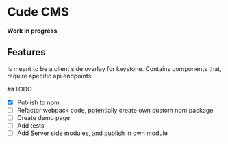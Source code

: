 # Cude CMS

**Work in progress**

## Features

Is meant to be a client side overlay for keystone. 
Contains components that, require apecific api endpoints. 

##TODO 

- [x] Publish to npm
- [ ] Refactor webpack code, potentially create own custom npm package
- [ ] Create demo page
- [ ] Add tests
- [ ] Add Server side modules, and publish in own module
